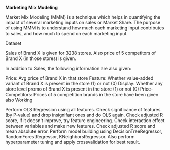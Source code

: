 **Marketing Mix Modeling**

Market Mix Modeling (MMM) is a technique which helps in quantifying the impact of several marketing inputs on sales or Market Share. The purpose of using MMM is to understand how much each marketing input contributes to sales, and how much to spend on each marketing input.

Dataset

Sales of Brand X is given for 3238 stores. Also price of 5 competitors of Brand X (in those stores) is given.

In addition to Sales, the following information are also given:

Price: Avg price of Brand X in that store
Feature: Whether value-added variant of Brand X is present in the store (1) or not (0)
Display: Whether any store level promo of Brand X is present in the store (1) or not (0)
Price-Competitors: Prices of 5 competition brands in the store have been given also
Working

Perform OLS Regression using all features.
Check significance of features (by P-value) and drop insignifant ones and do OLS again.
Check adjusted R score, if it doesn't improve, try feature engineering.
Check interaction effect between variables and make new features.
Check adjusted R score and mean absolute error.
Perform model building using DecisionTreeRegressor, RandomForestRegressor, KNeighborsRegressor.
Also perform hyperparameter tuning and apply crossvalidation for best result.
